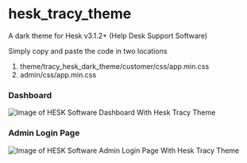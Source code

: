 # hesk_tracy_theme
A dark theme for Hesk v3.1.2+  (Help Desk Support Software)

Simply copy and paste the code in two locations

1. theme/tracy_hesk_dark_theme/customer/css/app.min.css
2. admin/css/app.min.css


### Dashboard
![Image of HESK Software Dashboard With Hesk Tracy Theme](https://i.postimg.cc/HxxnTnCS/tracy-hesk-theme-Dahboard.png)

### Admin Login Page
![Image of HESK Software Admin Login Page With Hesk Tracy Theme](https://i.postimg.cc/Pf7prWJ1/tracy-hesk-theme-login-page.png)
